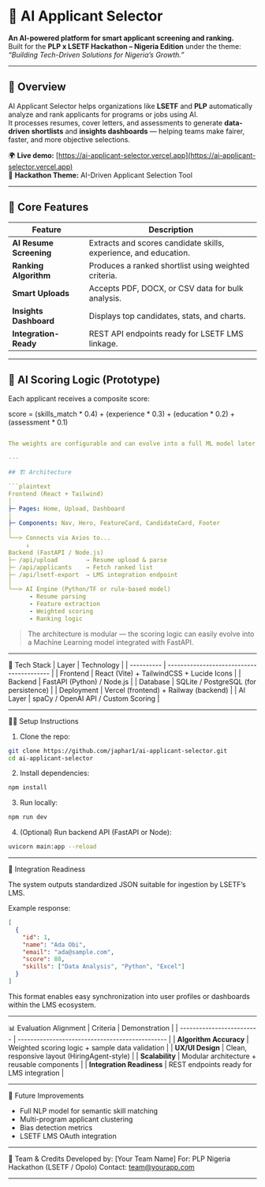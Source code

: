 # 🤖 AI Applicant Selector

**An AI-powered platform for smart applicant screening and ranking.**  
Built for the **PLP x LSETF Hackathon – Nigeria Edition** under the theme:  
_“Building Tech-Driven Solutions for Nigeria’s Growth.”_

---

## 🚀 Overview

AI Applicant Selector helps organizations like **LSETF** and **PLP** automatically analyze and rank applicants for programs or jobs using AI.  
It processes resumes, cover letters, and assessments to generate **data-driven shortlists** and **insights dashboards** — helping teams make fairer, faster, and more objective selections.

🌍 **Live demo:** [https://ai-applicant-selector.vercel.app](https://ai-applicant-selector.vercel.app)  
🧠 **Hackathon Theme:** AI-Driven Applicant Selection Tool

---

## 🧩 Core Features
| Feature | Description |
|----------|--------------|
| **AI Resume Screening** | Extracts and scores candidate skills, experience, and education. |
| **Ranking Algorithm** | Produces a ranked shortlist using weighted criteria. |
| **Smart Uploads** | Accepts PDF, DOCX, or CSV data for bulk analysis. |
| **Insights Dashboard** | Displays top candidates, stats, and charts. |
| **Integration-Ready** | REST API endpoints ready for LSETF LMS linkage. |

---

## 🧠 AI Scoring Logic (Prototype)
Each applicant receives a composite score:

score = (skills_match * 0.4) + (experience * 0.3) + (education * 0.2) + (assessment * 0.1)

```yaml

The weights are configurable and can evolve into a full ML model later (e.g., fine-tuned embeddings for job-fit prediction).

---

## 🏗️ Architecture

```plaintext
Frontend (React + Tailwind)
│
├─ Pages: Home, Upload, Dashboard
│
├─ Components: Nav, Hero, FeatureCard, CandidateCard, Footer
│
└──> Connects via Axios to...
     ↓
Backend (FastAPI / Node.js)
├─ /api/upload        → Resume upload & parse
├─ /api/applicants    → Fetch ranked list
├─ /api/lsetf-export  → LMS integration endpoint
│
└──> AI Engine (Python/TF or rule-based model)
      - Resume parsing
      - Feature extraction
      - Weighted scoring
      - Ranking logic
```
> The architecture is modular — the scoring logic can easily evolve into a Machine Learning model integrated with FastAPI.

---
🧰 Tech Stack
| Layer      | Technology                                |
| ---------- | ----------------------------------------- |
| Frontend   | React (Vite) + TailwindCSS + Lucide Icons |
| Backend    | FastAPI (Python) / Node.js                |
| Database   | SQLite / PostgreSQL (for persistence)     |
| Deployment | Vercel (frontend) + Railway (backend)     |
| AI Layer   | spaCy / OpenAI API / Custom Scoring       |

---

🧑‍💻 Setup Instructions

1. Clone the repo:
```bash
git clone https://github.com/japhar1/ai-applicant-selector.git
cd ai-applicant-selector
```
2. Install dependencies:
```bash
npm install
```
3. Run locally:
```bash
npm run dev
```
4. (Optional) Run backend API (FastAPI or Node):
```bash
uvicorn main:app --reload
```

---

🔌 Integration Readiness

The system outputs standardized JSON suitable for ingestion by LSETF’s LMS.

Example response:
```json
[
  {
    "id": 1,
    "name": "Ada Obi",
    "email": "ada@sample.com",
    "score": 88,
    "skills": ["Data Analysis", "Python", "Excel"]
  }
]
```
This format enables easy synchronization into user profiles or dashboards within the LMS ecosystem.

---

📊 Evaluation Alignment
| Criteria                  | Demonstration                                   |
| ------------------------- | ----------------------------------------------- |
| **Algorithm Accuracy**    | Weighted scoring logic + sample data validation |
| **UX/UI Design**          | Clean, responsive layout (HiringAgent-style)    |
| **Scalability**           | Modular architecture + reusable components      |
| **Integration Readiness** | REST endpoints ready for LMS integration        |

---

🧩 Future Improvements
- Full NLP model for semantic skill matching
- Multi-program applicant clustering
- Bias detection metrics
- LSETF LMS OAuth integration

---

🏁 Team & Credits
Developed by: [Your Team Name]
For: PLP Nigeria Hackathon (LSETF / Opolo)
Contact: team@yourapp.com

---
